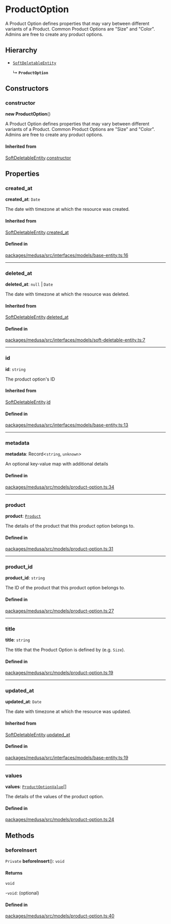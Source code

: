 # ProductOption

A Product Option defines properties that may vary between different variants of a Product. Common Product Options are "Size" and "Color". Admins are free to create any product options.

## Hierarchy

- [`SoftDeletableEntity`](SoftDeletableEntity.md)

  ↳ **`ProductOption`**

## Constructors

### constructor

**new ProductOption**()

A Product Option defines properties that may vary between different variants of a Product. Common Product Options are "Size" and "Color". Admins are free to create any product options.

#### Inherited from

[SoftDeletableEntity](SoftDeletableEntity.md).[constructor](SoftDeletableEntity.md#constructor)

## Properties

### created\_at

 **created\_at**: `Date`

The date with timezone at which the resource was created.

#### Inherited from

[SoftDeletableEntity](SoftDeletableEntity.md).[created_at](SoftDeletableEntity.md#created_at)

#### Defined in

[packages/medusa/src/interfaces/models/base-entity.ts:16](https://github.com/medusajs/medusa/blob/3d9f5ae63/packages/medusa/src/interfaces/models/base-entity.ts#L16)

___

### deleted\_at

 **deleted\_at**: ``null`` \| `Date`

The date with timezone at which the resource was deleted.

#### Inherited from

[SoftDeletableEntity](SoftDeletableEntity.md).[deleted_at](SoftDeletableEntity.md#deleted_at)

#### Defined in

[packages/medusa/src/interfaces/models/soft-deletable-entity.ts:7](https://github.com/medusajs/medusa/blob/3d9f5ae63/packages/medusa/src/interfaces/models/soft-deletable-entity.ts#L7)

___

### id

 **id**: `string`

The product option's ID

#### Inherited from

[SoftDeletableEntity](SoftDeletableEntity.md).[id](SoftDeletableEntity.md#id)

#### Defined in

[packages/medusa/src/interfaces/models/base-entity.ts:13](https://github.com/medusajs/medusa/blob/3d9f5ae63/packages/medusa/src/interfaces/models/base-entity.ts#L13)

___

### metadata

 **metadata**: Record<`string`, `unknown`\>

An optional key-value map with additional details

#### Defined in

[packages/medusa/src/models/product-option.ts:34](https://github.com/medusajs/medusa/blob/3d9f5ae63/packages/medusa/src/models/product-option.ts#L34)

___

### product

 **product**: [`Product`](Product.md)

The details of the product that this product option belongs to.

#### Defined in

[packages/medusa/src/models/product-option.ts:31](https://github.com/medusajs/medusa/blob/3d9f5ae63/packages/medusa/src/models/product-option.ts#L31)

___

### product\_id

 **product\_id**: `string`

The ID of the product that this product option belongs to.

#### Defined in

[packages/medusa/src/models/product-option.ts:27](https://github.com/medusajs/medusa/blob/3d9f5ae63/packages/medusa/src/models/product-option.ts#L27)

___

### title

 **title**: `string`

The title that the Product Option is defined by (e.g. `Size`).

#### Defined in

[packages/medusa/src/models/product-option.ts:19](https://github.com/medusajs/medusa/blob/3d9f5ae63/packages/medusa/src/models/product-option.ts#L19)

___

### updated\_at

 **updated\_at**: `Date`

The date with timezone at which the resource was updated.

#### Inherited from

[SoftDeletableEntity](SoftDeletableEntity.md).[updated_at](SoftDeletableEntity.md#updated_at)

#### Defined in

[packages/medusa/src/interfaces/models/base-entity.ts:19](https://github.com/medusajs/medusa/blob/3d9f5ae63/packages/medusa/src/interfaces/models/base-entity.ts#L19)

___

### values

 **values**: [`ProductOptionValue`](ProductOptionValue.md)[]

The details of the values of the product option.

#### Defined in

[packages/medusa/src/models/product-option.ts:24](https://github.com/medusajs/medusa/blob/3d9f5ae63/packages/medusa/src/models/product-option.ts#L24)

## Methods

### beforeInsert

`Private` **beforeInsert**(): `void`

#### Returns

`void`

-`void`: (optional) 

#### Defined in

[packages/medusa/src/models/product-option.ts:40](https://github.com/medusajs/medusa/blob/3d9f5ae63/packages/medusa/src/models/product-option.ts#L40)
